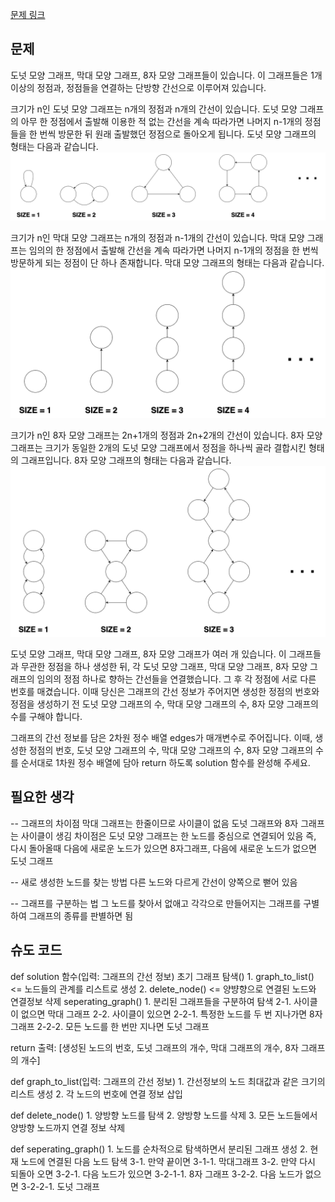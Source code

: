 [문제 링크](https://school.programmers.co.kr/learn/courses/30/lessons/258711)
## 문제
도넛 모양 그래프, 막대 모양 그래프, 8자 모양 그래프들이 있습니다. 이 그래프들은 1개 이상의 정점과, 정점들을 연결하는 단방향 간선으로 이루어져 있습니다.

크기가 n인 도넛 모양 그래프는 n개의 정점과 n개의 간선이 있습니다. 도넛 모양 그래프의 아무 한 정점에서 출발해 이용한 적 없는 간선을 계속 따라가면 나머지 n-1개의 정점들을 한 번씩 방문한 뒤 원래 출발했던 정점으로 돌아오게 됩니다. 도넛 모양 그래프의 형태는 다음과 같습니다.
![alt text](image.png)

크기가 n인 막대 모양 그래프는 n개의 정점과 n-1개의 간선이 있습니다. 막대 모양 그래프는 임의의 한 정점에서 출발해 간선을 계속 따라가면 나머지 n-1개의 정점을 한 번씩 방문하게 되는 정점이 단 하나 존재합니다. 막대 모양 그래프의 형태는 다음과 같습니다.
![alt text](image-1.png)

크기가 n인 8자 모양 그래프는 2n+1개의 정점과 2n+2개의 간선이 있습니다. 8자 모양 그래프는 크기가 동일한 2개의 도넛 모양 그래프에서 정점을 하나씩 골라 결합시킨 형태의 그래프입니다. 8자 모양 그래프의 형태는 다음과 같습니다.
![alt text](image-2.png)

도넛 모양 그래프, 막대 모양 그래프, 8자 모양 그래프가 여러 개 있습니다. 이 그래프들과 무관한 정점을 하나 생성한 뒤, 각 도넛 모양 그래프, 막대 모양 그래프, 8자 모양 그래프의 임의의 정점 하나로 향하는 간선들을 연결했습니다.
그 후 각 정점에 서로 다른 번호를 매겼습니다.
이때 당신은 그래프의 간선 정보가 주어지면 생성한 정점의 번호와 정점을 생성하기 전 도넛 모양 그래프의 수, 막대 모양 그래프의 수, 8자 모양 그래프의 수를 구해야 합니다.

그래프의 간선 정보를 담은 2차원 정수 배열 edges가 매개변수로 주어집니다. 이때, 생성한 정점의 번호, 도넛 모양 그래프의 수, 막대 모양 그래프의 수, 8자 모양 그래프의 수를 순서대로 1차원 정수 배열에 담아 return 하도록 solution 함수를 완성해 주세요.

## 필요한 생각
-- 그래프의 차이점
막대 그래프는 한줄이므로 사이클이 없음
도넛 그래프와 8자 그래프는 사이클이 생김
차이점은 도넛 모양 그래프는 한 노드를 중심으로 연결되어 있음
즉, 다시 돌아올때 다음에 새로운 노드가 있으면 8자그래프, 다음에 새로운 노드가 없으면 도넛 그래프

-- 새로 생성한 노드를 찾는 방법
다른 노드와 다르게 간선이 양쪽으로 뻗어 있음

-- 그래프를 구분하는 법
그 노드를 찾아서 없애고 각각으로 만들어지는 그래프를 구별하여 그래프의 종류를 판별하면 됨 

## 슈도 코드
def solution 함수(입력: 그래프의 간선 정보)
    초기 그래프 탐색() 
        1. graph_to_list() <= 노드들의 관계를 리스트로 생성
        2. delete_node() <= 양뱡향으로 연결된 노드와 연결정보 삭제
    seperating_graph()
        1. 분리된 그래프들을 구분하여 탐색
        2-1. 사이클이 없으면 막대 그래프
        2-2. 사이클이 있으면
            2-2-1. 특정한 노드를 두 번 지나가면 8자 그래프
            2-2-2. 모든 노드를 한 번만 지나면 도넛 그래프

return 출력: [생성된 노드의 번호, 도넛 그래프의 개수, 막대 그래프의 개수, 8자 그래프의 개수]

def graph_to_list(입력: 그래프의 간선 정보)
    1. 간선정보의 노드 최대값과 같은 크기의 리스트 생성
    2. 각 노드의 번호에 연결 정보 삽입

def delete_node()
    1. 양방향 노드를 탐색
    2. 양방향 노드를 삭제
    3. 모든 노드들에서 양방향 노드까지 연결 정보 삭제

def seperating_graph()
    1. 노드를 순차적으로 탐색하면서 분리된 그래프 생성
    2. 현재 노드에 연결된 다음 노드 탐색
    3-1. 만약 끝이면
        3-1-1. 막대그래프
    3-2. 만약 다시 되돌아 오면
        3-2-1. 다음 노드가 있으면
            3-2-1-1. 8자 그래프
        3-2-2. 다음 노드가 없으면
            3-2-2-1. 도넛 그래프
